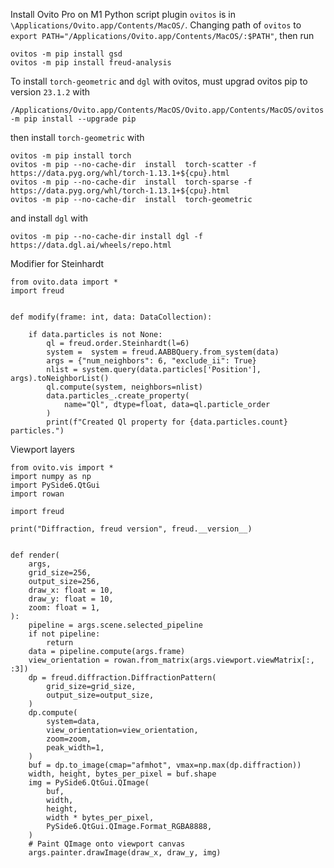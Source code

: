 Install Ovito Pro on M1
Python script plugin `ovitos` is in `\Applications/Ovito.app/Contents/MacOS/`.
Changing path of `ovitos` to `export PATH="/Applications/Ovito.app/Contents/MacOS/:$PATH"`, then run 
```
ovitos -m pip install gsd
ovitos -m pip install freud-analysis
```

To install `torch-geometric` and `dgl` with ovitos, must upgrad ovitos pip to version `23.1.2` with
```
/Applications/Ovito.app/Contents/MacOS/Ovito.app/Contents/MacOS/ovitos -m pip install --upgrade pip
```
then install `torch-geometric` with
```
ovitos -m pip install torch
ovitos -m pip --no-cache-dir  install  torch-scatter -f https://data.pyg.org/whl/torch-1.13.1+${cpu}.html
ovitos -m pip --no-cache-dir  install  torch-sparse -f https://data.pyg.org/whl/torch-1.13.1+${cpu}.html
ovitos -m pip --no-cache-dir  install  torch-geometric
```
and install `dgl` with
```
ovitos -m pip --no-cache-dir install dgl -f https://data.dgl.ai/wheels/repo.html
```

Modifier for Steinhardt
```
from ovito.data import *
import freud


def modify(frame: int, data: DataCollection):

    if data.particles is not None:
        ql = freud.order.Steinhardt(l=6)
        system =  system = freud.AABBQuery.from_system(data)
        args = {"num_neighbors": 6, "exclude_ii": True}
        nlist = system.query(data.particles['Position'], args).toNeighborList()
        ql.compute(system, neighbors=nlist)
        data.particles_.create_property(
            name="Ql", dtype=float, data=ql.particle_order
        )
        print(f"Created Ql property for {data.particles.count} particles.")
```


Viewport layers
```
from ovito.vis import *
import numpy as np
import PySide6.QtGui
import rowan

import freud

print("Diffraction, freud version", freud.__version__)


def render(
    args,
    grid_size=256,
    output_size=256,
    draw_x: float = 10,
    draw_y: float = 10,
    zoom: float = 1,
):
    pipeline = args.scene.selected_pipeline
    if not pipeline:
        return
    data = pipeline.compute(args.frame)
    view_orientation = rowan.from_matrix(args.viewport.viewMatrix[:, :3])
    dp = freud.diffraction.DiffractionPattern(
        grid_size=grid_size,
        output_size=output_size,
    )
    dp.compute(
        system=data,
        view_orientation=view_orientation,
        zoom=zoom,
        peak_width=1,
    )
    buf = dp.to_image(cmap="afmhot", vmax=np.max(dp.diffraction))
    width, height, bytes_per_pixel = buf.shape
    img = PySide6.QtGui.QImage(
        buf,
        width,
        height,
        width * bytes_per_pixel,
        PySide6.QtGui.QImage.Format_RGBA8888,
    )
    # Paint QImage onto viewport canvas
    args.painter.drawImage(draw_x, draw_y, img)
```
    
    
    
